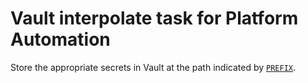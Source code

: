 # Vault interpolate task for Platform Automation

Store the appropriate secrets in Vault at the path indicated by [`PREFIX`](blob/master/pipeline-with-interpolate.yml#L20). 